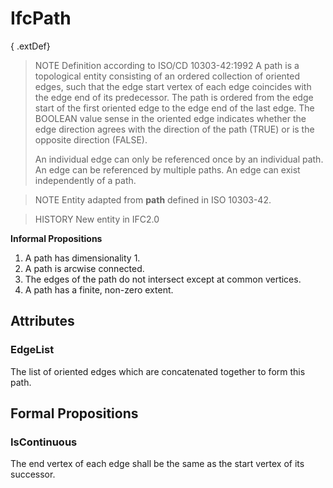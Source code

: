 # IfcPath

{ .extDef}
> NOTE  Definition according to ISO/CD 10303-42:1992
> A path is a topological entity consisting of an ordered collection of oriented edges, such that the edge start vertex of each edge coincides with the edge end of its predecessor. The path is ordered from the edge start of the first oriented edge to the edge end of the last edge. The BOOLEAN value sense in the oriented edge indicates whether the edge direction agrees with the direction of the path (TRUE) or is the opposite direction (FALSE).
>
> An individual edge can only be referenced once by an individual path. An edge can be referenced by multiple paths. An edge can exist independently of a path.

> NOTE  Entity adapted from **path** defined in ISO 10303-42.

> HISTORY  New entity in IFC2.0

**Informal Propositions**

1. A path has dimensionality 1.
2. A path is arcwise connected.
3. The edges of the path do not intersect except at common vertices.
4. A path has a finite, non-zero extent.

## Attributes

### EdgeList
The list of oriented edges which are concatenated together to form this path.

## Formal Propositions

### IsContinuous
The end vertex of each edge shall be the same as the start vertex of its successor.
